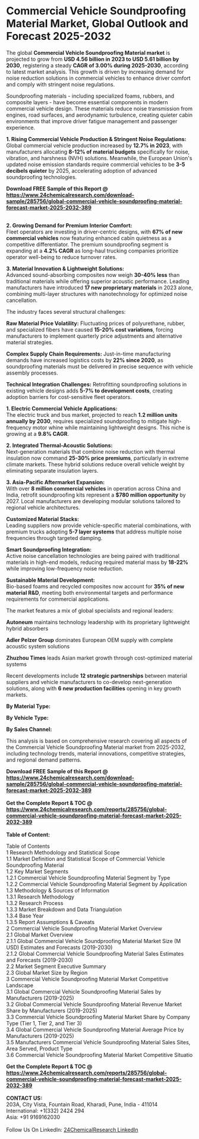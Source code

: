 <h1>Commercial Vehicle Soundproofing Material Market, Global Outlook and Forecast 2025-2032</h1><p>The global <strong>Commercial Vehicle Soundproofing Material market</strong> is projected to grow from <strong>USD 4.56 billion in 2023 to USD 5.61 billion by 2030</strong>, registering a steady <strong>CAGR of 3.00% during 2025-2030</strong>, according to latest market analysis. This growth is driven by increasing demand for noise reduction solutions in commercial vehicles to enhance driver comfort and comply with stringent noise regulations.</p><p>Soundproofing materials - including specialized foams, rubbers, and composite layers - have become essential components in modern commercial vehicle design. These materials reduce noise transmission from engines, road surfaces, and aerodynamic turbulence, creating quieter cabin environments that improve driver fatigue management and passenger experience.</p><p><strong>1. Rising Commercial Vehicle Production &amp; Stringent Noise Regulations:</strong><br>
Global commercial vehicle production increased by <strong>12.7% in 2023</strong>, with manufacturers allocating <strong>8-12% of material budgets</strong> specifically for noise, vibration, and harshness (NVH) solutions. Meanwhile, the European Union's updated noise emission standards require commercial vehicles to be <strong>3-5 decibels quieter</strong> by 2025, accelerating adoption of advanced soundproofing technologies.</p><div><b>Download FREE Sample of this Report @ 
            <a href="https://www.24chemicalresearch.com/download-sample/285756/global-commercial-vehicle-soundproofing-material-forecast-market-2025-2032-389">
            https://www.24chemicalresearch.com/download-sample/285756/global-commercial-vehicle-soundproofing-material-forecast-market-2025-2032-389</a></b></div><br><p><strong>2. Growing Demand for Premium Interior Comfort:</strong><br>
Fleet operators are investing in driver-centric designs, with <strong>67% of new commercial vehicles</strong> now featuring enhanced cabin quietness as a competitive differentiator. The premium soundproofing segment is expanding at a <strong>4.2% CAGR</strong> as long-haul trucking companies prioritize operator well-being to reduce turnover rates.</p><p><strong>3. Material Innovation &amp; Lightweight Solutions:</strong><br>
Advanced sound-absorbing composites now weigh <strong>30-40% less</strong> than traditional materials while offering superior acoustic performance. Leading manufacturers have introduced <strong>17 new proprietary materials</strong> in 2023 alone, combining multi-layer structures with nanotechnology for optimized noise cancellation.</p><p>The industry faces several structural challenges:</p><p><strong>Raw Material Price Volatility:</strong> Fluctuating prices of polyurethane, rubber, and specialized fibers have caused <strong>15-20% cost variations</strong>, forcing manufacturers to implement quarterly price adjustments and alternative material strategies.</p><p><strong>Complex Supply Chain Requirements:</strong> Just-in-time manufacturing demands have increased logistics costs by <strong>22% since 2020</strong>, as soundproofing materials must be delivered in precise sequence with vehicle assembly processes.</p><p><strong>Technical Integration Challenges:</strong> Retrofitting soundproofing solutions in existing vehicle designs adds <strong>5-7% to development costs</strong>, creating adoption barriers for cost-sensitive fleet operators.</p><p><strong>1. Electric Commercial Vehicle Applications:</strong><br>
The electric truck and bus market, projected to reach <strong>1.2 million units annually by 2030</strong>, requires specialized soundproofing to mitigate high-frequency motor whine while maintaining lightweight designs. This niche is growing at a <strong>9.8% CAGR</strong>.</p><p><strong>2. Integrated Thermal-Acoustic Solutions:</strong><br>
Next-generation materials that combine noise reduction with thermal insulation now command <strong>25-30% price premiums</strong>, particularly in extreme climate markets. These hybrid solutions reduce overall vehicle weight by eliminating separate insulation layers.</p><p><strong>3. Asia-Pacific Aftermarket Expansion:</strong><br>
With over <strong>8 million commercial vehicles</strong> in operation across China and India, retrofit soundproofing kits represent a <strong>$780 million opportunity</strong> by 2027. Local manufacturers are developing modular solutions tailored to regional vehicle architectures.</p><p><strong>Customized Material Stacks:</strong><br>
	Leading suppliers now provide vehicle-specific material combinations, with premium trucks adopting <strong>5-7 layer systems</strong> that address multiple noise frequencies through targeted damping.</p><p><strong>Smart Soundproofing Integration:</strong><br>
	Active noise cancellation technologies are being paired with traditional materials in high-end models, reducing required material mass by <strong>18-22%</strong> while improving low-frequency noise reduction.</p><p><strong>Sustainable Material Development:</strong><br>
	Bio-based foams and recycled composites now account for <strong>35% of new material R&amp;D</strong>, meeting both environmental targets and performance requirements for commercial applications.</p><p>The market features a mix of global specialists and regional leaders:</p><p><strong>Autoneum</strong> maintains technology leadership with its proprietary lightweight hybrid absorbers</p><p><strong>Adler Pelzer Group</strong> dominates European OEM supply with complete acoustic system solutions</p><p><strong>Zhuzhou Times</strong> leads Asian market growth through cost-optimized material systems</p><p>Recent developments include <strong>12 strategic partnerships</strong> between material suppliers and vehicle manufacturers to co-develop next-generation solutions, along with <strong>6 new production facilities</strong> opening in key growth markets.</p><p><strong>By Material Type:</strong></p><p><strong>By Vehicle Type:</strong></p><p><strong>By Sales Channel:</strong></p><p>This analysis is based on comprehensive research covering all aspects of the Commercial Vehicle Soundproofing Material market from 2025-2032, including technology trends, material innovations, competitive strategies, and regional demand patterns.</p><div><b>Download FREE Sample of this Report @ 
            <a href="https://www.24chemicalresearch.com/download-sample/285756/global-commercial-vehicle-soundproofing-material-forecast-market-2025-2032-389">
            https://www.24chemicalresearch.com/download-sample/285756/global-commercial-vehicle-soundproofing-material-forecast-market-2025-2032-389</a></b></div><br><div><b>Get the Complete Report & TOC @ 
            <a href="https://www.24chemicalresearch.com/reports/285756/global-commercial-vehicle-soundproofing-material-forecast-market-2025-2032-389">
            https://www.24chemicalresearch.com/reports/285756/global-commercial-vehicle-soundproofing-material-forecast-market-2025-2032-389</a></b></div><br>
            <b>Table of Content:</b><p>Table of Contents<br />
1 Research Methodology and Statistical Scope<br />
1.1 Market Definition and Statistical Scope of Commercial Vehicle Soundproofing Material<br />
1.2 Key Market Segments<br />
1.2.1 Commercial Vehicle Soundproofing Material Segment by Type<br />
1.2.2 Commercial Vehicle Soundproofing Material Segment by Application<br />
1.3 Methodology & Sources of Information<br />
1.3.1 Research Methodology<br />
1.3.2 Research Process<br />
1.3.3 Market Breakdown and Data Triangulation<br />
1.3.4 Base Year<br />
1.3.5 Report Assumptions & Caveats<br />
2 Commercial Vehicle Soundproofing Material Market Overview<br />
2.1 Global Market Overview<br />
2.1.1 Global Commercial Vehicle Soundproofing Material Market Size (M USD) Estimates and Forecasts (2019-2030)<br />
2.1.2 Global Commercial Vehicle Soundproofing Material Sales Estimates and Forecasts (2019-2030)<br />
2.2 Market Segment Executive Summary<br />
2.3 Global Market Size by Region<br />
3 Commercial Vehicle Soundproofing Material Market Competitive Landscape<br />
3.1 Global Commercial Vehicle Soundproofing Material Sales by Manufacturers (2019-2025)<br />
3.2 Global Commercial Vehicle Soundproofing Material Revenue Market Share by Manufacturers (2019-2025)<br />
3.3 Commercial Vehicle Soundproofing Material Market Share by Company Type (Tier 1, Tier 2, and Tier 3)<br />
3.4 Global Commercial Vehicle Soundproofing Material Average Price by Manufacturers (2019-2025)<br />
3.5 Manufacturers Commercial Vehicle Soundproofing Material Sales Sites, Area Served, Product Type<br />
3.6 Commercial Vehicle Soundproofing Material Market Competitive Situatio</p><div><b>Get the Complete Report & TOC @ 
            <a href="https://www.24chemicalresearch.com/reports/285756/global-commercial-vehicle-soundproofing-material-forecast-market-2025-2032-389">
            https://www.24chemicalresearch.com/reports/285756/global-commercial-vehicle-soundproofing-material-forecast-market-2025-2032-389</a></b></div><br><b>CONTACT US:</b><br>
            203A, City Vista, Fountain Road, Kharadi, Pune, India - 411014<br>
            International: +1(332) 2424 294<br>
            Asia: +91 9169162030 <br><br>
            Follow Us On LinkedIn: <a href="https://www.linkedin.com/company/24chemicalresearch/">24ChemicalResearch LinkedIn</a>